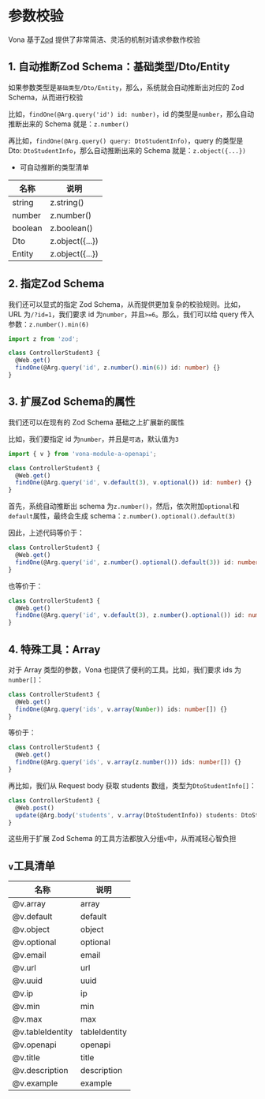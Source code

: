 # 参数校验  

Vona 基于[Zod](https://zod.dev) 提供了非常简洁、灵活的机制对请求参数作校验

## 1. 自动推断Zod Schema：基础类型/Dto/Entity

如果参数类型是`基础类型/Dto/Entity`，那么，系统就会自动推断出对应的 Zod Schema，从而进行校验

比如，`findOne(@Arg.query('id') id: number)`，id 的类型是`number`，那么自动推断出来的 Schema 就是：`z.number()`

再比如，`findOne(@Arg.query() query: DtoStudentInfo)`，query 的类型是 Dto: `DtoStudentInfo`，那么自动推断出来的 Schema 就是：`z.object({...})`

* 可自动推断的类型清单

|名称|说明|
|--|--|
|string|z.string()|
|number|z.number()|
|boolean|z.boolean()|
|Dto|z.object({...})|
|Entity|z.object({...})|

## 2. 指定Zod Schema

我们还可以显式的指定 Zod Schema，从而提供更加复杂的校验规则。比如，URL 为`/?id=1`，我们要求 id 为`number`，并且`>=6`。那么，我们可以给 query 传入参数：`z.number().min(6)`

``` typescript
import z from 'zod';

class ControllerStudent3 {
  @Web.get()
  findOne(@Arg.query('id', z.number().min(6)) id: number) {}
}
```

## 3. 扩展Zod Schema的属性

我们还可以在现有的 Zod Schema 基础之上扩展新的属性

比如，我们要指定 id 为`number`，并且是`可选`，默认值为`3`

``` typescript
import { v } from 'vona-module-a-openapi';

class ControllerStudent3 {
  @Web.get()
  findOne(@Arg.query('id', v.default(3), v.optional()) id: number) {}
}
```

首先，系统自动推断出 schema 为`z.number()`，然后，依次附加`optional`和`default`属性，最终会生成 schema：`z.number().optional().default(3)`

因此，上述代码等价于：

``` typescript
class ControllerStudent3 {
  @Web.get()
  findOne(@Arg.query('id', z.number().optional().default(3)) id: number) {}
}
```

也等价于：

``` typescript
class ControllerStudent3 {
  @Web.get()
  findOne(@Arg.query('id', v.default(3), z.number().optional()) id: number) {}
}
```

## 4. 特殊工具：Array

对于 Array 类型的参数，Vona 也提供了便利的工具。比如，我们要求 ids 为`number[]`：

``` typescript
class ControllerStudent3 {
  @Web.get()
  findOne(@Arg.query('ids', v.array(Number)) ids: number[]) {}
}
```

等价于：

``` typescript
class ControllerStudent3 {
  @Web.get()
  findOne(@Arg.query('ids', v.array(z.number())) ids: number[]) {}
}
```

再比如，我们从 Request body 获取 students 数组，类型为`DtoStudentInfo[]`：

``` typescript
class ControllerStudent3 {
  @Web.post()
  update(@Arg.body('students', v.array(DtoStudentInfo)) students: DtoStudentInfo[]) {}
}
```

这些用于扩展 Zod Schema 的工具方法都放入分组`v`中，从而减轻心智负担

## `v`工具清单

|名称|说明|
|--|--|
|@v.array|array|
|@v.default|default|
|@v.object|object|
|@v.optional|optional|
|@v.email|email|
|@v.url|url|
|@v.uuid|uuid|
|@v.ip|ip|
|@v.min|min|
|@v.max|max|
|@v.tableIdentity|tableIdentity|
|@v.openapi|openapi|
|@v.title|title|
|@v.description|description|
|@v.example|example|
